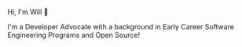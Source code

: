 Hi, I'm Will 👋

I'm a Developer Advocate with a background in Early Career Software Engineering Programs and Open Source!
